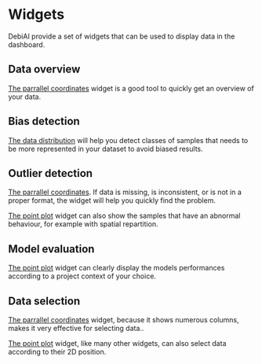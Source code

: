 # Widgets

DebiAI provide a set of widgets that can be used to display data in the dashboard.

## Data overview

[The parrallel coordinates](./parallel_coordinates/) widget is a good tool to quickly get an overview of your data.

## Bias detection

[The data distribution](./data_distribution/) will help you detect classes of samples that needs to be more represented in your dataset to avoid biased results.

## Outlier detection

[The parrallel coordinates](./parallel_coordinates/). If data is missing, is inconsistent, or is not in a proper format, the widget will help you quickly find the problem.

[The point plot](./point_plot/) widget can also show the samples that have an abnormal behaviour, for example with spatial repartition.

## Model evaluation

[The point plot](./point_plot/) widget can clearly display the models performances according to a project context of your choice.

## Data selection

[The parrallel coordinates](./parallel_coordinates/) widget, because it shows numerous columns, makes it very effective for selecting data..

[The point plot](./point_plot/) widget, like many other widgets, can also select data according to their 2D position.